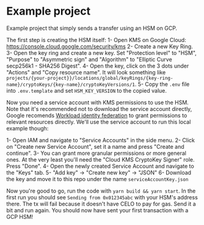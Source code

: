 # Example project

Example project that simply sends a transfer using an HSM on GCP.

The first step is creating the HSM itself:
1- Open KMS on Google Cloud: https://console.cloud.google.com/security/kms
2- Create a new Key Ring.
3- Open the key ring and create a new key. Set "Protection level" to "HSM", "Purpose" to "Asymmetric sign" and "Algorithm" to "Elliptic Curve secp256k1 - SHA256 Digest".
4- Open the key, click on the 3 dots under "Actions" and "Copy resource name". It will look something like `projects/{your-project}}/locations/global/keyRings/{key-ring-name}/cryptoKeys/{key-name}/cryptoKeyVersions/1`.
5- Copy the `.env` file into `.env.template` and set `HSM_KEY_VERSION` to the copied value.

Now you need a service account with KMS permissions to use the HSM. Note that it's recommended not to download the service account directly, Google recomends [Workload identity federation](https://cloud.google.com/iam/docs/workload-identity-federation?_ga=2.64930668.-2146208758.1652916930) to grant permissions to relevant resources directly. We'll use the service account to run this local example though:

1- Open IAM and navigate to "Service Accounts" in the side menu.
2- Click on "Create new Service Account", set it a name and press "Create and continue".
3- You can grant more granular permissions or more general ones. At the very least you'll need the "Cloud KMS CryptoKey Signer" role. Press "Done".
4- Open the newly created Service Account and navigate to the "Keys" tab.
5- "Add key" -> "Create new key" -> "JSON"
6- Download the key and move it to this repo under the name `serviceAccountKey.json`

Now you're good to go, run the code with `yarn build && yarn start`. In the first run you should see `Sending from 0x012345abc` with your HSM's address there. The tx will fail because it doesn't have CELO to pay for gas. Send it a bit and run again. You should now have sent your first transaction with a GCP HSM!

